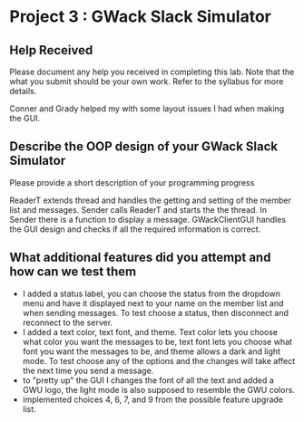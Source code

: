 # Project 3 : GWack Slack Simulator

## Help Received

Please document any help you received in completing this lab. Note that the what you submit should be your own work. Refer to the syllabus for more details. 

Conner and Grady helped my with some layout issues I had when making the GUI.

## Describe the OOP design of your GWack Slack Simulator

Please provide a short description of your programming progress

ReaderT extends thread and handles the getting and setting of the member list and messages. 
Sender calls ReaderT and starts the the thread. In Sender there is a function to display a message.
GWackClientGUI handles the GUI design and checks if all the required information is correct.


## What additional features did you attempt and how can we test them

- I added a status label, you can choose the status from the dropdown menu and have it displayed next to your name on the member list and when sending messages. To test choose a status, then disconnect and reconnect to the server. 
- I added a text color, text font, and theme. Text color lets you choose what color you want the messages to be, text font lets you choose what font you want the messages to be, and theme allows a dark and light mode. To test choose any of the options and the changes will take affect the next time you send a message. 
- to "pretty up" the GUI I changes the font of all the text and added a GWU logo, the light mode is also supposed to resemble the GWU colors. 
- implemented choices 4, 6, 7, and 9 from the possible feature upgrade list. 

